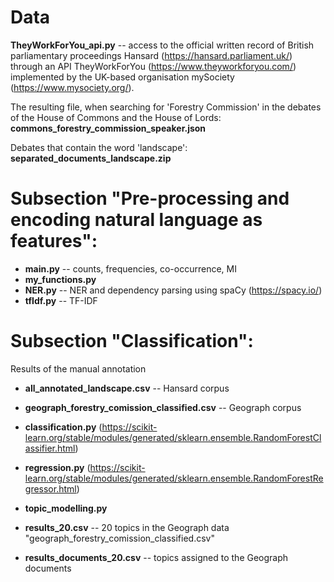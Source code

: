 # Data

**TheyWorkForYou_api.py** -- access to the official written record of British parliamentary proceedings Hansard (https://hansard.parliament.uk/) through an API TheyWorkForYou (https://www.theyworkforyou.com/) implemented by the UK-based organisation mySociety (https://www.mysociety.org/).

The resulting file, when searching for 'Forestry Commission' in the debates of the House of Commons and the House of Lords: **commons_forestry_commission_speaker.json**

Debates that contain the word 'landscape': **separated_documents_landscape.zip**

# Subsection "Pre-processing and encoding natural language as features":
- **main.py** -- counts, frequencies, co-occurrence, MI
- **my_functions.py**
- **NER.py** -- NER and dependency parsing using spaCy (https://spacy.io/)
- **tfIdf.py** -- TF-IDF

# Subsection "Classification":
Results of the manual annotation
- **all_annotated_landscape.csv** -- Hansard corpus
- **geograph_forestry_comission_classified.csv** -- Geograph corpus

- **classification.py** (https://scikit-learn.org/stable/modules/generated/sklearn.ensemble.RandomForestClassifier.html)
- **regression.py** (https://scikit-learn.org/stable/modules/generated/sklearn.ensemble.RandomForestRegressor.html)

- **topic_modelling.py**
- **results_20.csv** -- 20 topics in the Geograph data "geograph_forestry_comission_classified.csv"
- **results_documents_20.csv** -- topics assigned to the Geograph documents
